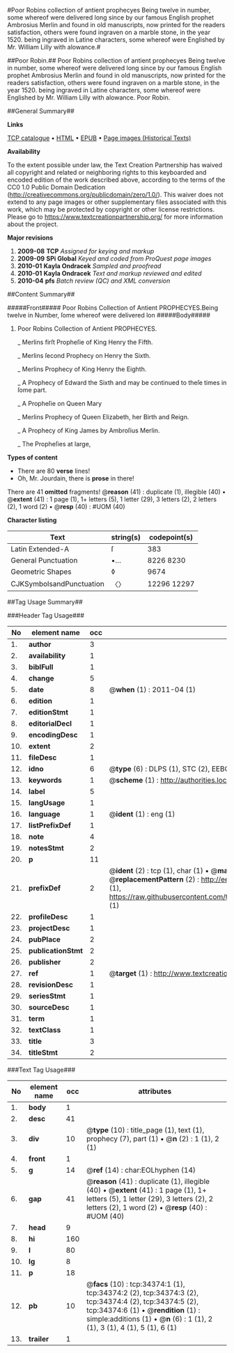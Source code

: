 #Poor Robins collection of antient prophecyes Being twelve in number, some whereof were delivered long since by our famous English prophet Ambrosius Merlin and found in old manuscripts, now printed for the readers satisfaction, others were found ingraven on a marble stone, in the year 1520. being ingraved in Latine characters, some whereof were Englished by Mr. William Lilly with alowance.#

##Poor Robin.##
Poor Robins collection of antient prophecyes Being twelve in number, some whereof were delivered long since by our famous English prophet Ambrosius Merlin and found in old manuscripts, now printed for the readers satisfaction, others were found ingraven on a marble stone, in the year 1520. being ingraved in Latine characters, some whereof were Englished by Mr. William Lilly with alowance.
Poor Robin.

##General Summary##

**Links**

[TCP catalogue](http://www.ota.ox.ac.uk/tcp/)  • 
[HTML](http://tei.it.ox.ac.uk/tcp/Texts-HTML/free/A55/A55411.html)  • 
[EPUB](http://tei.it.ox.ac.uk/tcp/Texts-EPUB/free/A55/A55411.epub) • 
[Page images (Historical Texts)](https://historicaltexts.jisc.ac.uk/eebo-99829927e)

**Availability**

To the extent possible under law, the Text Creation Partnership has waived all copyright and related or neighboring rights to this keyboarded and encoded edition of the work described above, according to the terms of the CC0 1.0 Public Domain Dedication (http://creativecommons.org/publicdomain/zero/1.0/). This waiver does not extend to any page images or other supplementary files associated with this work, which may be protected by copyright or other license restrictions. Please go to https://www.textcreationpartnership.org/ for more information about the project.

**Major revisions**

1. __2009-08__ __TCP__ *Assigned for keying and markup*
1. __2009-09__ __SPi Global__ *Keyed and coded from ProQuest page images*
1. __2010-01__ __Kayla Ondracek__ *Sampled and proofread*
1. __2010-01__ __Kayla Ondracek__ *Text and markup reviewed and edited*
1. __2010-04__ __pfs__ *Batch review (QC) and XML conversion*

##Content Summary##

#####Front#####
Poor Robins Collection of Antient PROPHECYES.Being twelve in Number, ſome whereof were delivered lon
#####Body#####

1. Poor Robins Collection of Antient PROPHECYES.

    _ Merlins firſt Propheſie of King Henry the Fifth.

    _ Merlins ſecond Prophecy on Henry the Sixth.

    _ Merlins Prophecy of King Henry the Eighth.

    _ A Prophecy of Edward the Sixth and may be continued to theſe times in ſome part.

    _ A Propheſie on Queen Mary

    _ Merlins Prophecy of Queen Elizabeth, her Birth and Reign.

    _ A Prophecy of King James by Ambroſius Merlin.

    _ The Propheſies at large,

**Types of content**

  * There are 80 **verse** lines!
  * Oh, Mr. Jourdain, there is **prose** in there!

There are 41 **omitted** fragments! 
 @__reason__ (41) : duplicate (1), illegible (40)  •  @__extent__ (41) : 1 page (1), 1+ letters (5), 1 letter (29), 3 letters (2), 2 letters (2), 1 word (2)  •  @__resp__ (40) : #UOM (40)

**Character listing**


|Text|string(s)|codepoint(s)|
|---|---|---|
|Latin Extended-A|ſ|383|
|General Punctuation|•…|8226 8230|
|Geometric Shapes|◊|9674|
|CJKSymbolsandPunctuation|〈〉|12296 12297|

##Tag Usage Summary##

###Header Tag Usage###

|No|element name|occ|attributes|
|---|---|---|---|
|1.|__author__|3||
|2.|__availability__|1||
|3.|__biblFull__|1||
|4.|__change__|5||
|5.|__date__|8| @__when__ (1) : 2011-04 (1)|
|6.|__edition__|1||
|7.|__editionStmt__|1||
|8.|__editorialDecl__|1||
|9.|__encodingDesc__|1||
|10.|__extent__|2||
|11.|__fileDesc__|1||
|12.|__idno__|6| @__type__ (6) : DLPS (1), STC (2), EEBO-CITATION (1), PROQUEST (1), VID (1)|
|13.|__keywords__|1| @__scheme__ (1) : http://authorities.loc.gov/ (1)|
|14.|__label__|5||
|15.|__langUsage__|1||
|16.|__language__|1| @__ident__ (1) : eng (1)|
|17.|__listPrefixDef__|1||
|18.|__note__|4||
|19.|__notesStmt__|2||
|20.|__p__|11||
|21.|__prefixDef__|2| @__ident__ (2) : tcp (1), char (1)  •  @__matchPattern__ (2) : ([0-9\-]+):([0-9IVX]+) (1), (.+) (1)  •  @__replacementPattern__ (2) : http://eebo.chadwyck.com/downloadtiff?vid=$1&page=$2 (1), https://raw.githubusercontent.com/textcreationpartnership/Texts/master/tcpchars.xml#$1 (1)|
|22.|__profileDesc__|1||
|23.|__projectDesc__|1||
|24.|__pubPlace__|2||
|25.|__publicationStmt__|2||
|26.|__publisher__|2||
|27.|__ref__|1| @__target__ (1) : http://www.textcreationpartnership.org/docs/. (1)|
|28.|__revisionDesc__|1||
|29.|__seriesStmt__|1||
|30.|__sourceDesc__|1||
|31.|__term__|1||
|32.|__textClass__|1||
|33.|__title__|3||
|34.|__titleStmt__|2||


###Text Tag Usage###

|No|element name|occ|attributes|
|---|---|---|---|
|1.|__body__|1||
|2.|__desc__|41||
|3.|__div__|10| @__type__ (10) : title_page (1), text (1), prophecy (7), part (1)  •  @__n__ (2) : 1 (1), 2 (1)|
|4.|__front__|1||
|5.|__g__|14| @__ref__ (14) : char:EOLhyphen (14)|
|6.|__gap__|41| @__reason__ (41) : duplicate (1), illegible (40)  •  @__extent__ (41) : 1 page (1), 1+ letters (5), 1 letter (29), 3 letters (2), 2 letters (2), 1 word (2)  •  @__resp__ (40) : #UOM (40)|
|7.|__head__|9||
|8.|__hi__|160||
|9.|__l__|80||
|10.|__lg__|8||
|11.|__p__|18||
|12.|__pb__|10| @__facs__ (10) : tcp:34374:1 (1), tcp:34374:2 (2), tcp:34374:3 (2), tcp:34374:4 (2), tcp:34374:5 (2), tcp:34374:6 (1)  •  @__rendition__ (1) : simple:additions (1)  •  @__n__ (6) : 1 (1), 2 (1), 3 (1), 4 (1), 5 (1), 6 (1)|
|13.|__trailer__|1||
